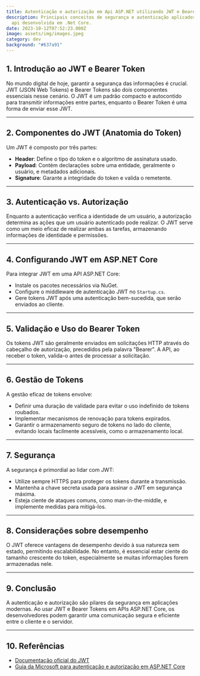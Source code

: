 ```yaml
---
title: Autenticação e autorização em Api ASP.NET utilizando JWT e Bearer Token
description: Principais conceitos de segurança e autenticação aplicados em uma
  api desenvolvida em .Net Core.
date: 2023-10-12T07:52:23.000Z
image: assets/img/images.jpeg
category: dev
background: "#637a91"
---
```



## 1. Introdução ao JWT e Bearer Token

No mundo digital de hoje, garantir a segurança das informações é crucial. JWT (JSON Web Tokens) e Bearer Tokens são dois componentes essenciais nesse cenário. O JWT é um padrão compacto e autocontido para transmitir informações entre partes, enquanto o Bearer Token é uma forma de enviar esse JWT.

- - -

## 2. Componentes do JWT (Anatomia do Token)

Um JWT é composto por três partes:

* **Header**: Define o tipo do token e o algoritmo de assinatura usado.
* **Payload**: Contém declarações sobre uma entidade, geralmente o usuário, e metadados adicionais.
* **Signature**: Garante a integridade do token e valida o remetente.

- - -

## 3. Autenticação vs. Autorização

Enquanto a autenticação verifica a identidade de um usuário, a autorização determina as ações que um usuário autenticado pode realizar. O JWT serve como um meio eficaz de realizar ambas as tarefas, armazenando informações de identidade e permissões.

- - -

## 4. Configurando JWT em ASP.NET Core

Para integrar JWT em uma API ASP.NET Core:

* Instale os pacotes necessários via NuGet.
* Configure o middleware de autenticação JWT no `Startup.cs`.
* Gere tokens JWT após uma autenticação bem-sucedida, que serão enviados ao cliente.

- - -

## 5. Validação e Uso do Bearer Token

Os tokens JWT são geralmente enviados em solicitações HTTP através do cabeçalho de autorização, precedidos pela palavra "Bearer". A API, ao receber o token, valida-o antes de processar a solicitação.

- - -

## 6. Gestão de Tokens

A gestão eficaz de tokens envolve:

* Definir uma duração de validade para evitar o uso indefinido de tokens roubados.
* Implementar mecanismos de renovação para tokens expirados.
* Garantir o armazenamento seguro de tokens no lado do cliente, evitando locais facilmente acessíveis, como o armazenamento local.

- - -

## 7. Segurança

A segurança é primordial ao lidar com JWT:

* Utilize sempre HTTPS para proteger os tokens durante a transmissão.
* Mantenha a chave secreta usada para assinar o JWT em segurança máxima.
* Esteja ciente de ataques comuns, como man-in-the-middle, e implemente medidas para mitigá-los.

- - -

## 8. Considerações sobre desempenho

O JWT oferece vantagens de desempenho devido à sua natureza sem estado, permitindo escalabilidade. No entanto, é essencial estar ciente do tamanho crescente do token, especialmente se muitas informações forem armazenadas nele.

- - -

## 9. Conclusão

A autenticação e autorização são pilares da segurança em aplicações modernas. Ao usar JWT e Bearer Tokens em APIs ASP.NET Core, os desenvolvedores podem garantir uma comunicação segura e eficiente entre o cliente e o servidor.

- - -

## 10. Referências

* [Documentação oficial do JWT](https://jwt.io/)
* [Guia da Microsoft para autenticação e autorização em ASP.NET Core](https://docs.microsoft.com/pt-br/aspnet/core/security/)